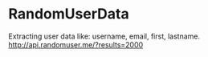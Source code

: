 # RandomUserData
Extracting user data like: username, email, first, lastname. http://api.randomuser.me/?results=2000
